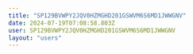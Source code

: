 ```yaml
---
title: "SP129BVWPY2JQV0HZMGHD201GSWVM6S6MD1JWWGNV"
date: 2024-07-19T07:08:58.803Z
user: SP129BVWPY2JQV0HZMGHD201GSWVM6S6MD1JWWGNV
layout: "users"
---
```

    